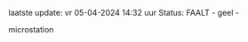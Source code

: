 laatste update: 
vr 05-04-2024 14:32   uur 
Status: FAALT - geel - 
<div class="service Y">microstation</div>